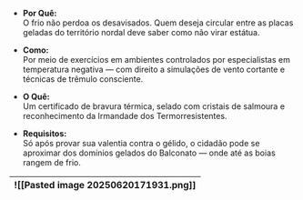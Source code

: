 - **Por Quê:**  
    O frio não perdoa os desavisados. Quem deseja circular entre as placas geladas do território nordal deve saber como não virar estátua.
    
- **Como:**  
    Por meio de exercícios em ambientes controlados por especialistas em temperatura negativa — com direito a simulações de vento cortante e técnicas de trêmulo consciente.
    
- **O Quê:**  
    Um certificado de bravura térmica, selado com cristais de salmoura e reconhecimento da Irmandade dos Termorresistentes.
    
- **Requisitos:**  
    Só após provar sua valentia contra o gélido, o cidadão pode se aproximar dos domínios gelados do Balconato — onde até as boias rangem de frio.


| ![[Pasted image 20250620171931.png]] |
| ------------------------------------ |


